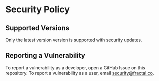 # Security Policy

## Supported Versions

Only the latest version version is supported with security updates.

## Reporting a Vulnerability

To report a vulnerability as a developer, open a GitHub Issue on this repository. To
report a vulnerability as a user, email security@fractal.co.
